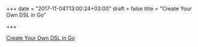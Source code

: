+++
date = "2017-11-04T13:00:24+03:00"
draft = false
title = "Create Your Own DSL in Go"

+++

<p><a href="https://www.youtube.com/watch?v=0iYokQi9mHg">Create Your Own DSL in Go</a></p>
